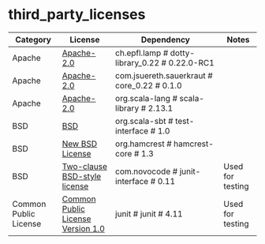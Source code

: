 # third_party_licenses

Category | License | Dependency | Notes
--- | --- | --- | ---
Apache | [Apache-2.0](https://www.apache.org/licenses/LICENSE-2.0) | ch.epfl.lamp # dotty-library_0.22 # 0.22.0-RC1 | <notextile></notextile>
Apache | [Apache-2.0](https://www.apache.org/licenses/LICENSE-2.0.txt) | com.jsuereth.sauerkraut # core_0.22 # 0.1.0 | <notextile></notextile>
Apache | [Apache-2.0](https://www.apache.org/licenses/LICENSE-2.0) | org.scala-lang # scala-library # 2.13.1 | <notextile></notextile>
BSD | [BSD](https://github.com/sbt/test-interface/blob/master/LICENSE) | org.scala-sbt # test-interface # 1.0 | <notextile></notextile>
BSD | [New BSD License](http://www.opensource.org/licenses/bsd-license.php) | org.hamcrest # hamcrest-core # 1.3 | <notextile></notextile>
BSD | [Two-clause BSD-style license](http://github.com/sbt/junit-interface/blob/master/LICENSE.txt) | com.novocode # junit-interface # 0.11 | <notextile>Used for testing</notextile>
Common Public License | [Common Public License Version 1.0](http://www.opensource.org/licenses/cpl1.0.txt) | junit # junit # 4.11 | <notextile>Used for testing</notextile>

